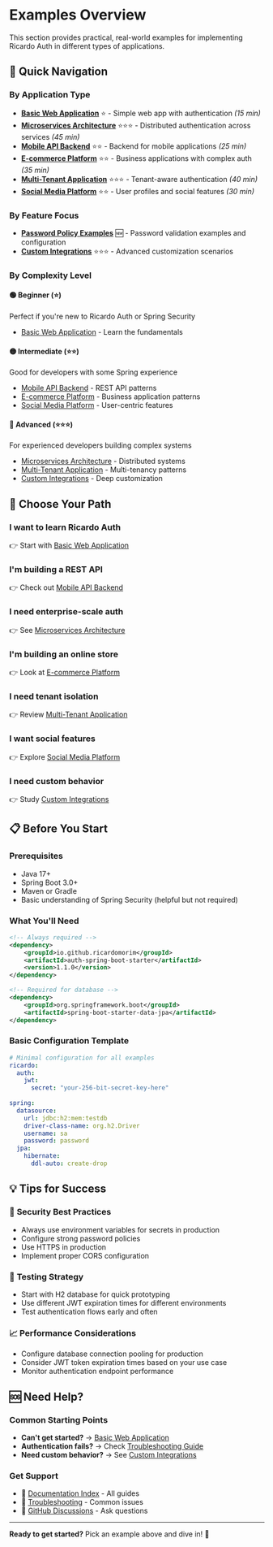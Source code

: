 # Examples Overview

This section provides practical, real-world examples for implementing Ricardo Auth in different types of applications.

## 🚀 Quick Navigation

### By Application Type
- **[Basic Web Application](basic-web-app.md)** ⭐ - Simple web app with authentication *(15 min)*
- **[Microservices Architecture](microservices.md)** ⭐⭐⭐ - Distributed authentication across services *(45 min)*
- **[Mobile API Backend](mobile-api.md)** ⭐⭐ - Backend for mobile applications *(25 min)*
- **[E-commerce Platform](ecommerce.md)** ⭐⭐ - Business applications with complex auth *(35 min)*
- **[Multi-Tenant Application](multi-tenant.md)** ⭐⭐⭐ - Tenant-aware authentication *(40 min)*
- **[Social Media Platform](social-media.md)** ⭐⭐ - User profiles and social features *(30 min)*

### By Feature Focus
- **[Password Policy Examples](password-policy.md)** 🆕 - Password validation examples and configuration
- **[Custom Integrations](custom-integrations.md)** ⭐⭐⭐ - Advanced customization scenarios

### By Complexity Level

#### 🟢 **Beginner** (⭐)
Perfect if you're new to Ricardo Auth or Spring Security
- [Basic Web Application](basic-web-app.md) - Learn the fundamentals

#### 🟡 **Intermediate** (⭐⭐)
Good for developers with some Spring experience
- [Mobile API Backend](mobile-api.md) - REST API patterns
- [E-commerce Platform](ecommerce.md) - Business application patterns
- [Social Media Platform](social-media.md) - User-centric features

#### 🔴 **Advanced** (⭐⭐⭐)
For experienced developers building complex systems
- [Microservices Architecture](microservices.md) - Distributed systems
- [Multi-Tenant Application](multi-tenant.md) - Multi-tenancy patterns
- [Custom Integrations](custom-integrations.md) - Deep customization

## 🎯 Choose Your Path

### **I want to learn Ricardo Auth**
👉 Start with [Basic Web Application](basic-web-app.md)

### **I'm building a REST API**
👉 Check out [Mobile API Backend](mobile-api.md)

### **I need enterprise-scale auth**
👉 See [Microservices Architecture](microservices.md)

### **I'm building an online store**
👉 Look at [E-commerce Platform](ecommerce.md)

### **I need tenant isolation**
👉 Review [Multi-Tenant Application](multi-tenant.md)

### **I want social features**
👉 Explore [Social Media Platform](social-media.md)

### **I need custom behavior**
👉 Study [Custom Integrations](custom-integrations.md)

## 📋 Before You Start

### Prerequisites
- Java 17+
- Spring Boot 3.0+
- Maven or Gradle
- Basic understanding of Spring Security (helpful but not required)

### What You'll Need
```xml
<!-- Always required -->
<dependency>
    <groupId>io.github.ricardomorim</groupId>
    <artifactId>auth-spring-boot-starter</artifactId>
    <version>1.1.0</version>
</dependency>

<!-- Required for database -->
<dependency>
    <groupId>org.springframework.boot</groupId>
    <artifactId>spring-boot-starter-data-jpa</artifactId>
</dependency>
```

### Basic Configuration Template
```yaml
# Minimal configuration for all examples
ricardo:
  auth:
    jwt:
      secret: "your-256-bit-secret-key-here"
      
spring:
  datasource:
    url: jdbc:h2:mem:testdb
    driver-class-name: org.h2.Driver
    username: sa
    password: password
  jpa:
    hibernate:
      ddl-auto: create-drop
```

## 💡 Tips for Success

### 🔑 **Security Best Practices**
- Always use environment variables for secrets in production
- Configure strong password policies
- Use HTTPS in production
- Implement proper CORS configuration

### 🧪 **Testing Strategy**
- Start with H2 database for quick prototyping
- Use different JWT expiration times for different environments
- Test authentication flows early and often

### 📈 **Performance Considerations**
- Configure database connection pooling for production
- Consider JWT token expiration times based on your use case
- Monitor authentication endpoint performance

## 🆘 Need Help?

### Common Starting Points
- **Can't get started?** → [Basic Web Application](basic-web-app.md)
- **Authentication fails?** → Check [Troubleshooting Guide](../troubleshooting/index.md)
- **Need custom behavior?** → See [Custom Integrations](custom-integrations.md)

### Get Support
- 📖 [Documentation Index](../index.md) - All guides
- 🐛 [Troubleshooting](../troubleshooting/index.md) - Common issues
- 💬 [GitHub Discussions](https://github.com/RicardoMorim/Auth-Provider/discussions) - Ask questions

---

**Ready to get started?** Pick an example above and dive in! 🚀
